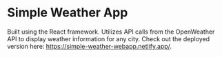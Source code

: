 # Simple Weather App

Built using the React framework. Utilizes API calls from the OpenWeather API to display weather information for any city. Check out the deployed version here: https://simple-weather-webapp.netlify.app/.
